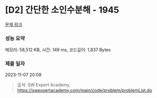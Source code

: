 # [D2] 간단한 소인수분해 - 1945 

[문제 링크](https://swexpertacademy.com/main/code/problem/problemDetail.do?contestProbId=AV5Pl0Q6ANQDFAUq) 

### 성능 요약

메모리: 58,512 KB, 시간: 149 ms, 코드길이: 1,837 Bytes

### 제출 일자

2023-11-07 20:09



> 출처: SW Expert Academy, https://swexpertacademy.com/main/code/problem/problemList.do